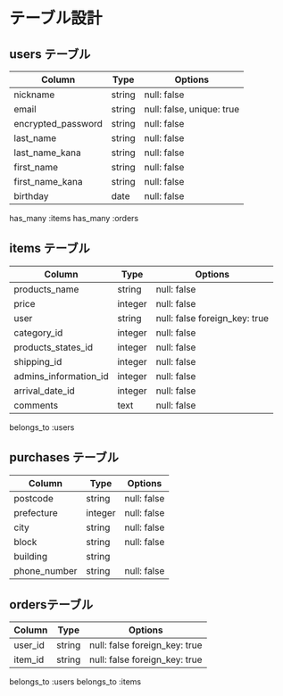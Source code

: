 # テーブル設計

## users テーブル

| Column                                | Type         | Options                   |
| --------------------------------------| ------------ | ------------------------- |
| nickname                              | string       | null: false               |
| email                                 | string       | null: false, unique: true |
| encrypted_password                    | string       | null: false               |
| last_name                             | string       | null: false               |
| last_name_kana                        | string       | null: false               |
| first_name                            | string       | null: false               |
| first_name_kana                       | string       | null: false               |
| birthday                              | date         | null: false               |

has_many :items
has_many :orders



## items テーブル

| Column                | Type        | Options                         |
| --------------------- | ----------- | ------------------------------- |
| products_name         | string      | null: false                     |
| price                 | integer     | null: false                     |
| user                  | string      | null: false foreign_key: true   |
| category_id           | integer     | null: false                     |
| products_states_id    | integer     | null: false                     |
| shipping_id           | integer     | null: false                     |
| admins_information_id | integer     | null: false                     |
| arrival_date_id       | integer     | null: false                     |
| comments              | text        | null: false                     |

 belongs_to :users


## purchases テーブル

| Column            | Type       | Options                         |
| ----------------- | ---------- | ------------------------------- |
| postcode          | string     | null: false                     |  
| prefecture        | integer    | null: false                     |
| city              | string     | null: false                     |
| block             | string     | null: false                     |
| building          | string     |                                 |
| phone_number      | string     | null: false                     |


## ordersテーブル

| Column            | Type       | Options                         |
| ----------------- | ---------- | ------------------------------- |
| user_id           | string     | null: false foreign_key: true   |  
| item_id           | string     | null: false foreign_key: true   |

belongs_to :users
belongs_to :items